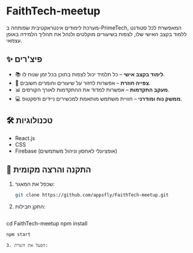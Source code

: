 # FaithTech-meetup

מערכת לימודים אינטראקטיבית שפותחה ב-PrimeTech, המאפשרת לכל סטודנט ללמוד בקצב האישי שלו, לצפות בשיעורים מוקלטים ולנהל את תהליך הלמידה באופן עצמאי.

## ✨ פיצ'רים
- 📚 **לימוד בקצב אישי** – כל תלמיד יכול לצפות בתוכן בכל זמן שנוח לו.  
- 🎥 **צפייה חוזרת** – אפשרות לחזור על שיעורים וחומרים חשובים.  
- 📊 **מעקב התקדמות** – אפשרות למדוד את ההתקדמות לאורך הקורסים.  
- 💻 **ממשק נוח ומודרני** – חוויית משתמש מותאמת למכשירים ניידים ודסקטופ.  

## 🛠️ טכנולוגיות
- React.js  
- CSS  
- Firebase (אופציונלי לאחסון וניהול משתמשים)  

## 🚀 התקנה והרצה מקומית

1. שכפל את המאגר:
   ```bash
   git clone https://github.com/appsfly/FaithTech-meetup.git


2. התקן חבילות:
   ```bash
cd FaithTech-meetup
npm install


   ```bash
npm start

3. הפעל את השרת:




